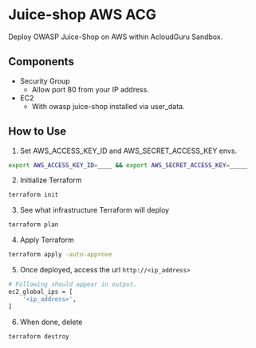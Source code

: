 # Juice-shop AWS ACG

Deploy OWASP Juice-Shop on AWS within AcloudGuru Sandbox.

## Components

- Security Group
  - Allow port 80 from your IP address.
- EC2
  - With owasp juice-shop installed via user_data.

## How to Use

1. Set AWS_ACCESS_KEY_ID and AWS_SECRET_ACCESS_KEY envs.

```bash
export AWS_ACCESS_KEY_ID=____ && export AWS_SECRET_ACCESS_KEY=_____
```

2. Initialize Terraform

```bash
terraform init
```

3. See what infrastructure Terraform will deploy

```bash
terraform plan
```

4. Apply Terraform

```bash
terraform apply -auto-approve
```

5. Once deployed, access the url `http://<ip_address>`

```bash
# Following should appear in output.
ec2_global_ips = [
    '<ip_address>',
]
```

6. When done, delete

```bash
terraform destroy
```
